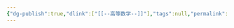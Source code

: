 ```yaml
---
{"dg-publish":true,"dlink":["[[--高等数学--]]"],"tags":null,"permalink":"/038-数字科学/math/线性代数/矩阵初等变换/","dgPassFrontmatter":true}
---
```

